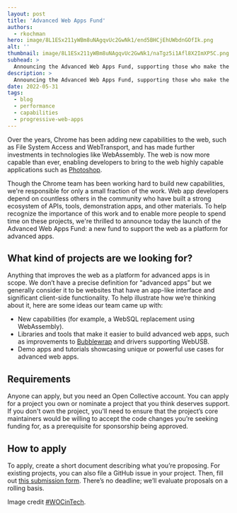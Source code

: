 ```yaml
---
layout: post
title: 'Advanced Web Apps Fund'
authors: 
  - rkochman
hero: image/8L1ESx211yWBm8uNAgqvUc2GwNk1/end5BHCjEhUWbdnGOfIk.png
alt: ''
thumbnail: image/8L1ESx211yWBm8uNAgqvUc2GwNk1/naTgz5i1Afl8X2ImXP5C.png
subhead: >
  Announcing the Advanced Web Apps Fund, supporting those who make the web more powerful.
description: >
  Announcing the Advanced Web Apps Fund, supporting those who make the web more powerful.
date: 2022-05-31
tags:
  - blog
  - performance
  - capabilities
  - progressive-web-apps
---
```


Over the years, Chrome has been adding new capabilities to the web, such as File System Access and WebTransport, and has made further investments in technologies like WebAssembly. The web is now more capable than ever, enabling developers to bring to the web highly capable applications such as [Photoshop](/ps-on-the-web).

Though the Chrome team has been working hard to build new capabilities, we're responsible for only a small fraction of the work. Web app developers depend on countless others in the community who have built a strong ecosystem of APIs, tools, demonstration apps, and other materials. To help recognize the importance of this work and to enable more people to spend time on these projects, we're thrilled to announce today the launch of the Advanced Web Apps Fund: a new fund to support the web as a platform for advanced apps. 

## What kind of projects are we looking for?

Anything that improves the web as a platform for advanced apps is in scope. We don’t have a precise definition for “advanced apps” but we generally consider it to be websites that have an app-like interface and significant client-side functionality. To help illustrate how we’re thinking about it, here are some ideas our team came up with:
- New capabilities (for example, a WebSQL replacement using WebAssembly).
- Libraries and tools that make it easier to build advanced web apps, such as improvements to [Bubblewrap](https://github.com/GoogleChromeLabs/bubblewrap) and drivers supporting WebUSB.
- Demo apps and tutorials showcasing unique or powerful use cases for advanced web apps.

## Requirements

Anyone can apply, but you need an Open Collective account. You can apply for a project you own or nominate a project that you think deserves support. If you don't own the project, you'll need to ensure that the project’s core maintainers would be willing to accept the code changes you’re seeking funding for, as a prerequisite for sponsorship being approved.

## How to apply

To apply, create a short document describing what you’re proposing. For existing projects, you can also file a GitHub issue in your project. Then, fill out [this submission form](https://forms.gle/GnTuCvDW3YhzSnBQ8). There’s no deadline; we’ll evaluate proposals on a rolling basis. 

Image credit [#WOCinTech](https://wocintechchat.com).
